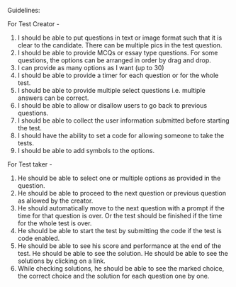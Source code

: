 Guidelines:

For Test Creator -


1. I should be able to put questions in text or image format such that it is clear to the candidate. There can be multiple pics in the test question.
2. I should be able to provide MCQs or essay type questions. For some questions, the options can be arranged in order by drag and drop.
3. I can provide as many options as I want (up to 30)
4. I should be able to provide a timer for each question or for the whole test.
5. I should be able to provide multiple select questions i.e. multiple answers can be correct.
6. I should be able to allow or disallow users to go back to previous questions.
7. I should be able to collect the user information submitted before starting the test.
8. I should have the ability to set a code for allowing someone to take the tests.
9. I should be able to add symbols to the options.


For Test taker -


1. He should be able to select one or multiple options as provided in the question.
2. He should be able to proceed to the next question or previous question as allowed by the creator.
3. He should automatically move to the next question with a prompt if the time for that question is over. Or the test should be finished if the time for the whole test is over.
4. He should be able to start the test by submitting the code if the test is code enabled.
5. He should be able to see his score and performance at the end of the test. He should be able to see the solution. He should be able to see the solutions by clicking on a link.
6. While checking solutions, he should be able to see the marked choice, the correct choice and the solution for each question one by one. 